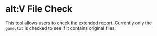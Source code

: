 # alt:V File Check

This tool allows users to check the extended report. Currently only the `game.txt` is checked to see if it contains original files.